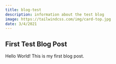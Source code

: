 ```yaml
---
title: blog-test
description: information about the test blog
image: https://tailwindcss.com/img/card-top.jpg
date: 3/4/2021
---
```


## **First Test Blog Post**

Hello World! This is my first blog post.
